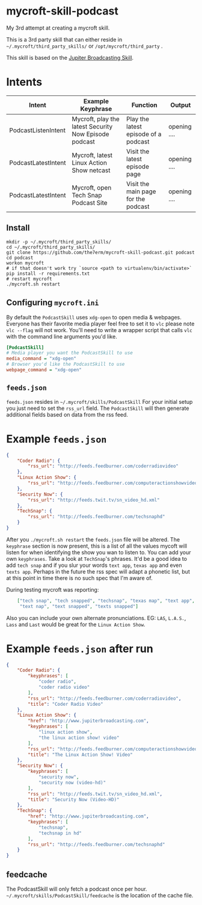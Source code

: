 # mycroft-skill-podcast
My 3rd attempt at creating a mycroft skill.

This is a 3rd party skill that can either reside in `~/.mycroft/third_party_skills/` or `/opt/mycroft/third_party` .

This skill is based on the [Jupiter Broadcasting Skill](https://github.com/the7erm/mycroft-skill-jupiter-broadcasting).

# Intents
| Intent               | Example Keyphrase                                         | Function                                                    | Output       |
|----------------------|-----------------------------------------------------------|-------------------------------------------------------------|--------------|
| PodcastListenIntent  | Mycroft, play the latest Security Now Episode podcast     | Play the latest episode of a podcast                        | opening .... |
| PodcastLatestIntent  | Mycroft, latest Linux Action Show netcast                 | Visit the latest episode page                               | opening .... |
| PodcastLatestIntent  | Mycroft, open Tech Snap Podcast Site                      | Visit the main page for the podcast                         | opening .... |


## Install
```
mkdir -p ~/.mycroft/third_party_skills/
cd ~/.mycroft/third_party_skills/
git clone https://github.com/the7erm/mycroft-skill-podcast.git podcast
cd podcast
workon mycroft
# if that doesn't work try `source <path to virtualenv/bin/activate>`
pip install -r requirements.txt
# restart mycroft
./mycroft.sh restart
```

## Configuring `mycroft.ini`
By default the `PodcastSkill` uses `xdg-open` to open media & webpages.
Everyone has their favorite media player feel free to set it to `vlc` please
note `vlc --flag` will not work.  You'll need to write a wrapper script that
calls `vlc` with the command line arguments you'd like.

```ini
[PodcastSkill]
# Media player you want the PodcastSkill to use
media_command = "xdg-open"
# Browser you'd like the PodcastSkill to use
webpage_command = "xdg-open"
```

## `feeds.json`
`feeds.json` resides in `~/.mycroft/skills/PodcastSkill`
For your initial setup you just need to set the `rss_url` field.  The
`PodcastSkill` will then generate additional fields based on data from the
rss feed.

# Example `feeds.json`
```json
{
    "Coder Radio": {
        "rss_url": "http://feeds.feedburner.com/coderradiovideo"
    },
    "Linux Action Show": {
        "rss_url": "http://feeds.feedburner.com/computeractionshowvideo"
    },
    "Security Now": {
        "rss_url": "http://feeds.twit.tv/sn_video_hd.xml"
    },
    "TechSnap": {
        "rss_url": "http://feeds.feedburner.com/techsnaphd"
    }
}
```

After you `./mycroft.sh restart` the `feeds.json` file will be altered.
The `keyphrase` section is now present, this is a list of all the values mycoft
will listen for when identifying the show you wan to listen to.  You can add
your own `keyphrases`. Take a look at `TechSnap`'s phrases.  It'd be a good
idea to add `tech snap` and if you slur your words `text app`, `texas app` and even
`texts app`.  Perhaps in the future the rss spec will adapt a phonetic list,
but at this point in time there is no such spec that I'm aware of.

During testing mycroft was reporting:
```json
    ["tech snap", "tech snapped", "techsnap", "texas map", "text app",
     "text nap", "text snapped", "texts snapped"]
```

Also you can include your own alternate pronunciations.  EG: `LAS`, `L.A.S.`,
`Lass` and `Last` would be great for the `Linux Action Show`.

# Example `feeds.json` after run
```json
{
    "Coder Radio": {
        "keyphrases": [
            "coder radio",
            "coder radio video"
        ],
        "rss_url": "http://feeds.feedburner.com/coderradiovideo",
        "title": "Coder Radio Video"
    },
    "Linux Action Show": {
        "href": "http://www.jupiterbroadcasting.com",
        "keyphrases": [
            "linux action show",
            "the linux action show! video"
        ],
        "rss_url": "http://feeds.feedburner.com/computeractionshowvideo",
        "title": "The Linux Action Show! Video"
    },
    "Security Now": {
        "keyphrases": [
            "security now",
            "security now (video-hd)"
        ],
        "rss_url": "http://feeds.twit.tv/sn_video_hd.xml",
        "title": "Security Now (Video-HD)"
    },
    "TechSnap": {
        "href": "http://www.jupiterbroadcasting.com",
        "keyphrases": [
            "techsnap",
            "techsnap in hd"
        ],
        "rss_url": "http://feeds.feedburner.com/techsnaphd"
    }
}
```

## feedcache
The PodcastSkill will only fetch a podcast once per hour.
`~/.mycroft/skills/PodcastSkill/feedcache` is the location of the cache file.

